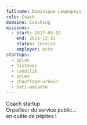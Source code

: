 ```yaml
---
fullname: Dominique Lequepeys
role: Coach
domaine: Coaching
missions:
  - start: 2017-09-18
    end: 2021-12-31
    status: service
    employer: octo
startups:
  - aplus
  - histovec
  - candilib
  - polex
  - chauffage-urbain
  - bati-amiante
---
```


Coach startup<br>
Orpailleur du service public…<br>
en quête de pépites !
